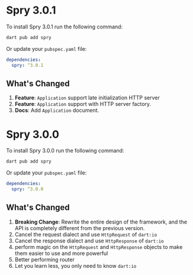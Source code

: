 # Spry 3.0.1

To install Spry 3.0.1 run the following command:

```bash
dart pub add spry
```

Or update your `pubspec.yaml` file:

```yaml
dependencies:
  spry: ^3.0.1
```

## What's Changed

1. **Feature**: `Application` support late initialization HTTP server
2. **Feature**: `Application` support with HTTP server factory.
3. **Docs**: Add `Application` document.

# Spry 3.0.0

To install Spry 3.0.0 run the following command:

```bash
dart pub add spry
```

Or update your `pubspec.yaml` file:

```yaml
dependencies:
  spry: ^3.0.0
```

## What's Changed

1. **Breaking Change**: Rewrite the entire design of the framework, and the API is completely different from the previous version.
2. Cancel the request dialect and use `HttpRequest` of `dart:io`
3. Cancel the response dialect and use `HttpResponse` of `dart:io`
4. perform magic on the `HttpRequest` and `HttpResponse` objects to make them easier to use and more powerful
5. Better performing router
6. Let you learn less, you only need to know `dart:io`
